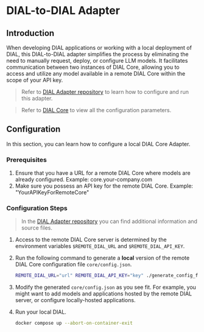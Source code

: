 # DIAL-to-DIAL Adapter

## Introduction

When developing DIAL applications or working with a local deployment of DIAL, this DIAL-to-DIAL adapter simplifies the process by eliminating the need to manually request, deploy, or configure LLM models. It facilitates communication between two instances of DIAL Core, allowing you to access and utilize any model available in a remote DIAL Core within the scope of your API key.

> Refer to [DIAL Adapter repository](https://github.com/epam/ai-dial-adapter-dial) to learn how to configure and run this adapter.

> Refer to [DIAL Core](https://github.com/epam/ai-dial-core) to view all the configuration parameters.

## Configuration

In this section, you can learn how to configure a local DIAL Core Adapter.

### Prerequisites

1. Ensure that you have a URL for a remote DIAL Core where models are already configured. Example: core.your-company.com
2. Make sure you possess an API key for the remote DIAL Core. Example: "YourAPIKeyForRemoteCore"

### Configuration Steps

> In the [DIAL Adapter repository](https://github.com/epam/ai-dial-adapter-dial/tree/development/docker-compose/local) you can find additional information and source files.

1. Access to the remote DIAL Core server is determined by the environment variables `$REMOTE_DIAL_URL` and `$REMOTE_DIAL_API_KEY`.
2. Run the following command to generate a **local** version of the remote DIAL Core configuration file `core/config.json`. 

    ```bash
    REMOTE_DIAL_URL="url" REMOTE_DIAL_API_KEY="key" ./generate_config_from_listing.sh
    ```

3. Modify the generated `core/config.json` as you see fit. For example, you might want to add models and applications hosted by the remote DIAL server, or configure locally-hosted applications.
4. Run your local DIAL.

    ```bash
    docker compose up --abort-on-container-exit
    ```